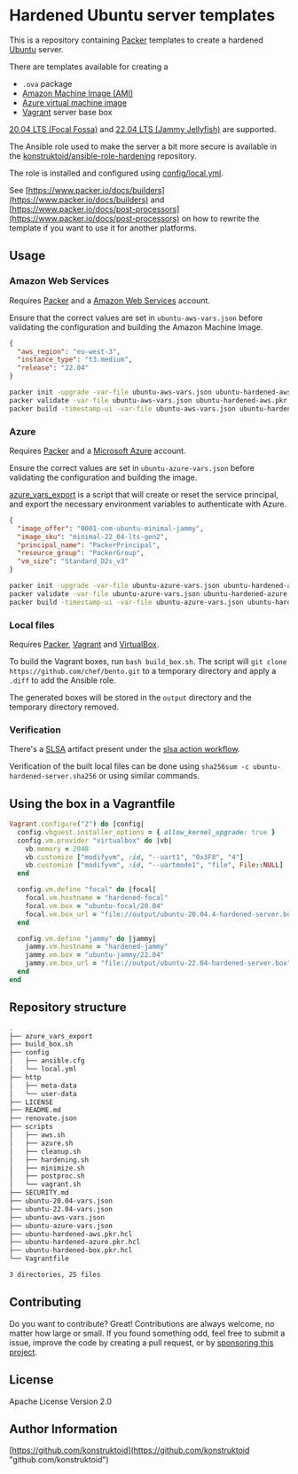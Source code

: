 # Hardened Ubuntu server templates

This is a repository containing [Packer](https://www.packer.io/)
templates to create a hardened [Ubuntu](https://releases.ubuntu.com) server.

There are templates available for creating a
- `.ova` package
- [Amazon Machine Image (AMI)](https://docs.aws.amazon.com/AWSEC2/latest/UserGuide/AMIs.html)
- [Azure virtual machine image](https://learn.microsoft.com/en-us/azure/virtual-machines/linux/build-image-with-packer)
- [Vagrant](https://www.vagrantup.com/) server base box

[20.04 LTS (Focal Fossa)](https://releases.ubuntu.com/focal/) and
[22.04 LTS (Jammy Jellyfish)](https://releases.ubuntu.com/jammy/) are supported.

The Ansible role used to make the server a bit more secure is available in the
[konstruktoid/ansible-role-hardening](https://github.com/konstruktoid/ansible-role-hardening)
repository.

The role is installed and configured using [config/local.yml](./config/local.yml).

See [https://www.packer.io/docs/builders](https://www.packer.io/docs/builders)
and [https://www.packer.io/docs/post-processors](https://www.packer.io/docs/post-processors)
on how to rewrite the template if you want to use it for another platforms.

## Usage

### Amazon Web Services

Requires [Packer](https://www.packer.io/) and a
[Amazon Web Services](https://aws.amazon.com/) account.

Ensure that the correct values are set in `ubuntu-aws-vars.json` before
validating the configuration and building the Amazon Machine Image.

```json
{
  "aws_region": "eu-west-3",
  "instance_type": "t3.medium",
  "release": "22.04"
}
```

```sh
packer init -upgrade -var-file ubuntu-aws-vars.json ubuntu-hardened-aws.pkr.hcl
packer validate -var-file ubuntu-aws-vars.json ubuntu-hardened-aws.pkr.hcl
packer build -timestamp-ui -var-file ubuntu-aws-vars.json ubuntu-hardened-aws.pkr.hcl
```

### Azure

Requires [Packer](https://www.packer.io/) and a
[Microsoft Azure](https://portal.azure.com/) account.

Ensure the correct values are set in `ubuntu-azure-vars.json` before
validating the configuration and building the image.

[azure_vars_export](azure_vars_export) is a script that will create or reset
the service principal, and export the necessary environment variables to
authenticate with Azure.

```json
{
  "image_offer": "0001-com-ubuntu-minimal-jammy",
  "image_sku": "minimal-22_04-lts-gen2",
  "principal_name": "PackerPrincipal",
  "resource_group": "PackerGroup",
  "vm_size": "Standard_D2s_v3"
}
```

```sh
packer init -upgrade -var-file ubuntu-azure-vars.json ubuntu-hardened-azure.pkr.hcl
packer validate -var-file ubuntu-azure-vars.json ubuntu-hardened-azure.pkr.hcl
packer build -timestamp-ui -var-file ubuntu-azure-vars.json ubuntu-hardened-azure.pkr.hcl
```

### Local files

Requires [Packer](https://www.packer.io/),
[Vagrant](https://www.vagrantup.com/) and
[VirtualBox](https://www.virtualbox.org).

To build the Vagrant boxes, run `bash build_box.sh`.
The script will `git clone https://github.com/chef/bento.git` to a temporary
directory and apply a `.diff` to add the Ansible role.

The generated boxes will be stored in the `output` directory and the
temporary directory removed.

### Verification

There's a [SLSA](https://slsa.dev/) artifact present under the
[slsa action workflow](https://github.com/konstruktoid/hardened-images/actions/workflows/slsa.yml).

Verification of the built local files can be done using
`sha256sum -c ubuntu-hardened-server.sha256` or using similar commands.

## Using the box in a Vagrantfile

```ruby
Vagrant.configure("2") do |config|
  config.vbguest.installer_options = { allow_kernel_upgrade: true }
  config.vm.provider "virtualbox" do |vb|
    vb.memory = 2048
    vb.customize ["modifyvm", :id, "--uart1", "0x3F8", "4"]
    vb.customize ["modifyvm", :id, "--uartmode1", "file", File::NULL]
  end

  config.vm.define "focal" do |focal|
    focal.vm.hostname = "hardened-focal"
    focal.vm.box = "ubuntu-focal/20.04"
    focal.vm.box_url = "file://output/ubuntu-20.04.4-hardened-server.box"
  end

  config.vm.define "jammy" do |jammy|
    jammy.vm.hostname = "hardened-jammy"
    jammy.vm.box = "ubuntu-jammy/22.04"
    jammy.vm.box_url = "file://output/ubuntu-22.04-hardened-server.box"
  end
end
```

## Repository structure

```sh
.
├── azure_vars_export
├── build_box.sh
├── config
│   ├── ansible.cfg
│   └── local.yml
├── http
│   ├── meta-data
│   └── user-data
├── LICENSE
├── README.md
├── renovate.json
├── scripts
│   ├── aws.sh
│   ├── azure.sh
│   ├── cleanup.sh
│   ├── hardening.sh
│   ├── minimize.sh
│   ├── postproc.sh
│   └── vagrant.sh
├── SECURITY.md
├── ubuntu-20.04-vars.json
├── ubuntu-22.04-vars.json
├── ubuntu-aws-vars.json
├── ubuntu-azure-vars.json
├── ubuntu-hardened-aws.pkr.hcl
├── ubuntu-hardened-azure.pkr.hcl
├── ubuntu-hardened-box.pkr.hcl
└── Vagrantfile

3 directories, 25 files
```

## Contributing

Do you want to contribute? Great! Contributions are always welcome,
no matter how large or small. If you found something odd, feel free to submit a
issue, improve the code by creating a pull request, or by
[sponsoring this project](https://github.com/sponsors/konstruktoid).

## License

Apache License Version 2.0

## Author Information

[https://github.com/konstruktoid](https://github.com/konstruktoid "github.com/konstruktoid")
